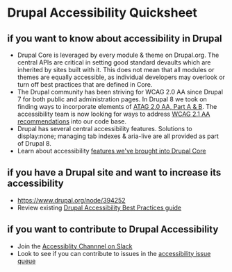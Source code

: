 # Drupal Accessibility Quicksheet

## if you want to know about accessibility in Drupal
- Drupal Core is leveraged by every module & theme on Drupal.org. The central APIs are critical in setting good standard devaults which are inherited by sites built with it. This does not mean that all modules or themes are equally accessible, as individual developers may overlook or turn off best practices that are defined in Core. 
- The Drupal community has been striving for WCAG 2.0 AA since Drupal 7 for both public and administration pages. In Drupal 8 we took on finding ways to incorporate elements of [ATAG 2.0 AA, Part A & B](https://www.drupal.org/project/issues/search?issue_tags=atag). The accessibility team is now looking for ways to address [WCAG 2.1 AA recommendations](https://www.drupal.org/project/issues/search?issue_tags=wcag21) into our code base. 
- Drupal has several central accessibility features. Solutions to display:none; managing tab indexes & aria-live are all provided as part of Drupal 8. 
- Learn about accessibility [features we've brought into Drupal Core](https://www.drupal.org/about/features/accessibility)
## if you have a Drupal site and want to increase its accessibility
- https://www.drupal.org/node/394252
- Review existing [Drupal Accessibility Best Practices guide](https://www.drupal.org/docs/7/accessibility/tools-and-best-practices)
## if you want to contribute to Drupal Accessibility
- Join the [Accessiblity Channnel on Slack](https://www.drupal.org/slack)
- Look to see if you can contribute to issues in the [accessibility issue queue](https://www.drupal.org/project/issues/search?issue_tags=accessibility)
